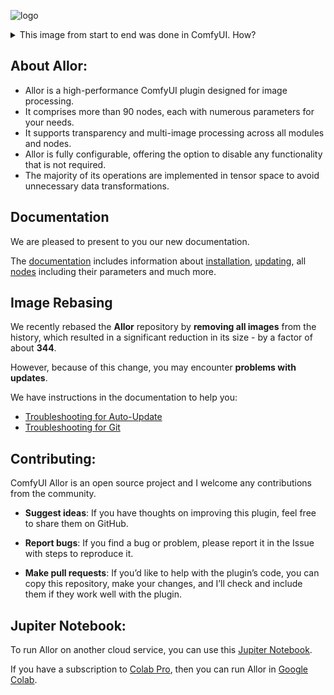 ![logo](resources/logo.png)

<details>
  <summary>This image from start to end was done in ComfyUI. How?</summary>

1. Install plugin.
2. Load fonts [Overlock SC](https://fonts.google.com/specimen/Overlock+SC) and [Merienda](https://fonts.google.com/specimen/Merienda).
3. Put `OverlockSC-Regular.ttf` and `Merienda-Regular.ttf` in to `fonts` folder.
4. Load [RealESRNet_x4plus.pth](https://github.com/xinntao/Real-ESRGAN/releases/download/v0.1.1/RealESRNet_x4plus.pth) and put in to `models/upscale` folder.
5. Load [AOM3A1B_orangemixs.safetensors](https://huggingface.co/WarriorMama777/OrangeMixs/resolve/main/Models/AbyssOrangeMix3/AOM3A1B_orangemixs.safetensors) and put in to `models/chekpoints` folder.
6. Load [orangemix.vae.pt](https://huggingface.co/WarriorMama777/OrangeMixs/resolve/main/VAEs/orangemix.vae.pt) and put in to `models/vae` folder.
7. Drag-and-drop this [image](resources/logo.png) to ComfyUI or load [JSON](resources/logo.json).
8. Press the `Queue Promt` button.

</details>

## About Allor:
* Allor is a high-performance ComfyUI plugin designed for image processing.
* It comprises more than 90 nodes, each with numerous parameters for your needs.
* It supports transparency and multi-image processing across all modules and nodes.
* Allor is fully configurable, offering the option to disable any functionality that is not required.
* The majority of its operations are implemented in tensor space to avoid unnecessary data transformations.

## Documentation

We are pleased to present to you our new documentation.

The [documentation](https://nourepide.github.io/ComfyUI-Allor-Doc/) includes information about [installation](https://nourepide.github.io/ComfyUI-Allor-Doc/installation-allor.html), [updating](https://nourepide.github.io/ComfyUI-Allor-Doc/updating.html), all [nodes](https://nourepide.github.io/ComfyUI-Allor-Doc/modules.html) including their parameters and much more.

## Image Rebasing

We recently rebased the **Allor** repository by **removing all images** from the history, which resulted in a significant reduction in its size - by a factor of about **344**.

However, because of this change, you may encounter **problems with updates**.

We have instructions in the documentation to help you:

* [Troubleshooting for Auto-Update](https://nourepide.github.io/ComfyUI-Allor-Doc/updating.html#troubleshooting_auto_update)
* [Troubleshooting for Git](https://nourepide.github.io/ComfyUI-Allor-Doc/updating.html#troubleshooting_git)

## Contributing:
ComfyUI Allor is an open source project and I welcome any contributions from the community.

* **Suggest ideas**: If you have thoughts on improving this plugin, feel free to share them on GitHub.

* **Report bugs**: If you find a bug or problem, please report it in the Issue with steps to reproduce it.

* **Make pull requests**: If you’d like to help with the plugin’s code, you can copy this repository, make your changes, and I’ll check and include them if they work well with the plugin.

## Jupiter Notebook:

To run Allor on another cloud service, you can use this [Jupiter Notebook](resources/allor.ipynb).

If you have a subscription to [Colab Pro](https://colab.research.google.com/signup), then you can run Allor in [Google Colab](https://colab.research.google.com/drive/1qOALtMEG_f6DN0o9mxUih6x_7PTPYM8X?usp=sharing).
